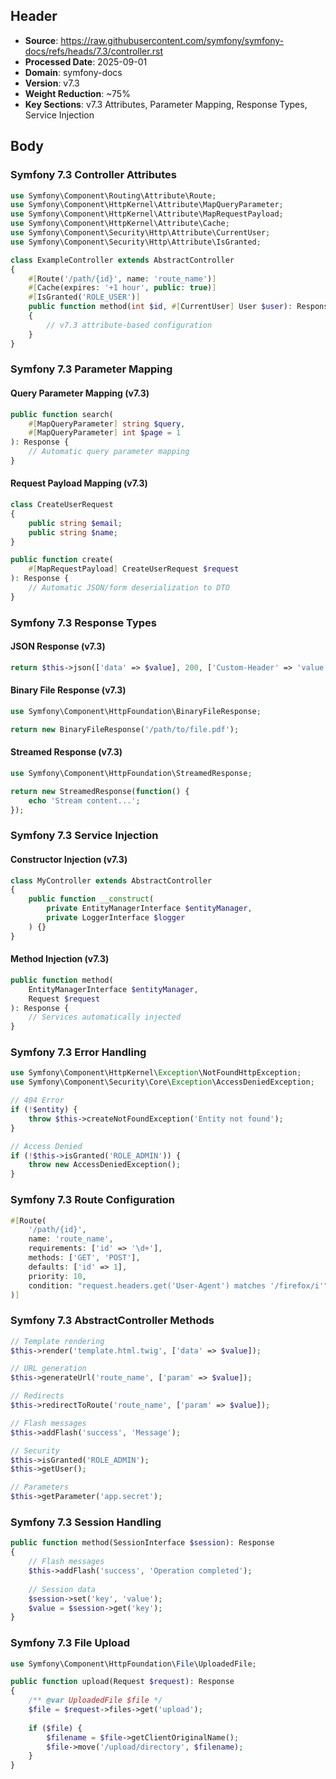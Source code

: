 ## Header
- **Source**: https://raw.githubusercontent.com/symfony/symfony-docs/refs/heads/7.3/controller.rst
- **Processed Date**: 2025-09-01
- **Domain**: symfony-docs
- **Version**: v7.3
- **Weight Reduction**: ~75%
- **Key Sections**: v7.3 Attributes, Parameter Mapping, Response Types, Service Injection

## Body

### Symfony 7.3 Controller Attributes

```php
use Symfony\Component\Routing\Attribute\Route;
use Symfony\Component\HttpKernel\Attribute\MapQueryParameter;
use Symfony\Component\HttpKernel\Attribute\MapRequestPayload;
use Symfony\Component\HttpKernel\Attribute\Cache;
use Symfony\Component\Security\Http\Attribute\CurrentUser;
use Symfony\Component\Security\Http\Attribute\IsGranted;

class ExampleController extends AbstractController
{
    #[Route('/path/{id}', name: 'route_name')]
    #[Cache(expires: '+1 hour', public: true)]
    #[IsGranted('ROLE_USER')]
    public function method(int $id, #[CurrentUser] User $user): Response
    {
        // v7.3 attribute-based configuration
    }
}
```

### Symfony 7.3 Parameter Mapping

#### Query Parameter Mapping (v7.3)
```php
public function search(
    #[MapQueryParameter] string $query,
    #[MapQueryParameter] int $page = 1
): Response {
    // Automatic query parameter mapping
}
```

#### Request Payload Mapping (v7.3)
```php
class CreateUserRequest
{
    public string $email;
    public string $name;
}

public function create(
    #[MapRequestPayload] CreateUserRequest $request
): Response {
    // Automatic JSON/form deserialization to DTO
}
```

### Symfony 7.3 Response Types

#### JSON Response (v7.3)
```php
return $this->json(['data' => $value], 200, ['Custom-Header' => 'value']);
```

#### Binary File Response (v7.3)
```php
use Symfony\Component\HttpFoundation\BinaryFileResponse;

return new BinaryFileResponse('/path/to/file.pdf');
```

#### Streamed Response (v7.3)
```php
use Symfony\Component\HttpFoundation\StreamedResponse;

return new StreamedResponse(function() {
    echo 'Stream content...';
});
```

### Symfony 7.3 Service Injection

#### Constructor Injection (v7.3)
```php
class MyController extends AbstractController
{
    public function __construct(
        private EntityManagerInterface $entityManager,
        private LoggerInterface $logger
    ) {}
}
```

#### Method Injection (v7.3)
```php
public function method(
    EntityManagerInterface $entityManager,
    Request $request
): Response {
    // Services automatically injected
}
```

### Symfony 7.3 Error Handling

```php
use Symfony\Component\HttpKernel\Exception\NotFoundHttpException;
use Symfony\Component\Security\Core\Exception\AccessDeniedException;

// 404 Error
if (!$entity) {
    throw $this->createNotFoundException('Entity not found');
}

// Access Denied
if (!$this->isGranted('ROLE_ADMIN')) {
    throw new AccessDeniedException();
}
```

### Symfony 7.3 Route Configuration

```php
#[Route(
    '/path/{id}',
    name: 'route_name',
    requirements: ['id' => '\d+'],
    methods: ['GET', 'POST'],
    defaults: ['id' => 1],
    priority: 10,
    condition: "request.headers.get('User-Agent') matches '/firefox/i'"
)]
```

### Symfony 7.3 AbstractController Methods

```php
// Template rendering
$this->render('template.html.twig', ['data' => $value]);

// URL generation
$this->generateUrl('route_name', ['param' => $value]);

// Redirects
$this->redirectToRoute('route_name', ['param' => $value]);

// Flash messages
$this->addFlash('success', 'Message');

// Security
$this->isGranted('ROLE_ADMIN');
$this->getUser();

// Parameters
$this->getParameter('app.secret');
```

### Symfony 7.3 Session Handling

```php
public function method(SessionInterface $session): Response
{
    // Flash messages
    $this->addFlash('success', 'Operation completed');
    
    // Session data
    $session->set('key', 'value');
    $value = $session->get('key');
}
```

### Symfony 7.3 File Upload

```php
use Symfony\Component\HttpFoundation\File\UploadedFile;

public function upload(Request $request): Response
{
    /** @var UploadedFile $file */
    $file = $request->files->get('upload');
    
    if ($file) {
        $filename = $file->getClientOriginalName();
        $file->move('/upload/directory', $filename);
    }
}
```